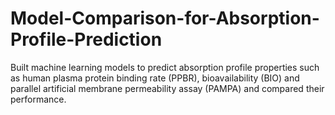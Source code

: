 # Model-Comparison-for-Absorption-Profile-Prediction
Built machine learning models to predict absorption profile properties such as human plasma protein binding rate (PPBR), bioavailability (BIO) and parallel artificial membrane permeability assay (PAMPA) and compared their performance.
